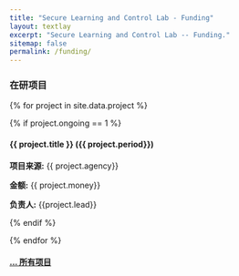 ```yaml
---
title: "Secure Learning and Control Lab - Funding"
layout: textlay
excerpt: "Secure Learning and Control Lab -- Funding."
sitemap: false
permalink: /funding/
---
```


<!-- # Our Funding
We are grateful to the following organizations that generously fund our activities:
- [Uppsala University](http://www.it.uu.se),
	- [UU Graduate School in Cybersecurity](http://www.it.uu.se/research/research-arenas/security/graduate_school), an initiative from the Department of Information Technology,
- [Knut and Alice Wallenberg Foundation](https://kaw.wallenberg.org/) ([Wallenberg Academy Fellow](https://kaw.wallenberg.org/en/andre-teixeira)), 
- [Swedish Research Council](https://www.vr.se), 
- [Swedish Foundation for Strategic Research](https://strategiska.se) ([Future Research Leaders 7](https://strategiska.se/en/research/ongoing-research/framtidens-forskningsledare-7/)),
- [Swedish Energy Agency](https://www.energimyndigheten.se/en/),
- [Sweden's Innovation Agency](https://www.vinnova.se/en/),
- [eSSENCE-SciLife Graduate School in Data-Intensive Science](https://essenceofescience.se/graduate-school/).

<div class="row">

<div class="col-sm-2 clearfix vcenter">
<img src="{{ site.url }}{{ site.baseurl }}/images/logopic/UU_logo_4f125px.png" style="width: 125px">

</div>

<div class="col-sm-2 clearfix vcenter">
<img src="{{ site.url }}{{ site.baseurl }}/images/logopic/KAW_Logotype_Large.png" style="width: 125px">

</div>

<div class="col-sm-2 clearfix vcenter">
<img src="{{ site.url }}{{ site.baseurl }}/images/logopic/svart_fyrkant_eng.png" style="width: 120px">

</div>

<div class="col-sm-2 clearfix vcenter">
<img src="{{ site.url }}{{ site.baseurl }}/images/logopic/ssf_gb_rgb-300x247.png" style="width: 124px">
</div>
</div>

<div class="row">

<div class="col-sm-2 clearfix vcenter">
<img src="{{ site.url }}{{ site.baseurl }}/images/logopic/energimyndigheten_engelsklogo_rgb.png" style="width: 120px">
</div>

<div class="col-sm-2 clearfix vcenter">
<img src="{{ site.url }}{{ site.baseurl }}/images/logopic/Vinnova_green_payoff_ENG_RGB.png" style="width: 120px">
</div>

<div class="col-sm-2 clearfix vcenter">
<img src="{{ site.url }}{{ site.baseurl }}/images/logopic/LOGO_essence.png" style="width: 120px">
</div>


</div>

Their funding supports our work in research, education, and outreach, not the least through our scientific projects. -->

### 在研项目

{% for project in site.data.project %}

{% if project.ongoing == 1 %}
<div class="row">
<div class="well">

#### {{ project.title }} ({{ project.period}})

**项目来源:** {{ project.agency}}

**金额:** {{ project.money}}

**负责人:** {{project.lead}}

<!-- **执行时间:** {{project.period}} -->

<!-- **USLC Members:** {{project.member}} -->

<!-- <a data-toggle="collapse" href="#{{project.key}}-bib"  class="btn-abstract" style="text-decoration:none; color:#ebebeb; hover:#ebebeb;" role="button" aria-expanded="false">**Popular Abstract**</a>
<div class="collapse" id="{{project.key}}-bib"><div class="well-abs">
{{ project.summary }}
</div> </div>-->
</div>
</div>

{% endif %}

{% endfor %}


<h4><a href="{{ site.url }}{{ site.baseurl }}/allprojects.html">... 所有项目</a></h4>
